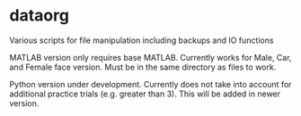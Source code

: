 # dataorg
Various scripts for file manipulation including backups and IO functions

MATLAB version only requires base MATLAB. Currently works for Male, Car, and Female face version. Must be in the same directory as files to work.

Python version under development. Currently does not take into account for additional practice trials (e.g. greater than 3). This will be added in newer version.
